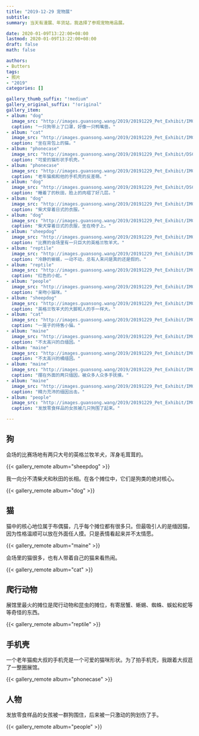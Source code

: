 ```yaml
---
title: "2019-12-29 宠物展"
subtitle:
summary: 当天有漫展、年货站，我选择了参观宠物用品展。

date: 2020-01-09T13:22:00+08:00
lastmod: 2020-01-09T13:22:00+08:00
draft: false
math: false

authors:
- Butters
tags:
- 照片
- "2019"
categories: []

gallery_thumb_suffix: "!medium"
gallery_original_suffix: "!original"
gallery_item:
- album: "dog"
  image_src: "http://images.guansong.wang/2019/20191229_Pet_Exhibit/IMG_20191229_112808.jpg"
  caption: "一只狗带上了口罩，好像一只鸭嘴兽。"
- album: "cat"
  image_src: "http://images.guansong.wang/2019/20191229_Pet_Exhibit/IMG_20191229_114447.jpg"
  caption: "坐在背包上的猫。"
- album: "phonecase"
  image_src: "http://images.guansong.wang/2019/20191229_Pet_Exhibit/DSC00753.JPG"
  caption: "可爱的猫形状手机壳。"
- album: "phonecase"
  image_src: "http://images.guansong.wang/2019/20191229_Pet_Exhibit/IMG_20191229_115836.jpg"
  caption: "老年猫痴和他的手机壳的反差萌。"
- album: "dog"
  image_src: "http://images.guansong.wang/2019/20191229_Pet_Exhibit/DSC00755.JPG"
  caption: "睡着了的秋田，脸上的肉褶了好几层。"
- album: "dog"
  image_src: "http://images.guansong.wang/2019/20191229_Pet_Exhibit/IMG_20191229_122622.jpg"
  caption: "柴犬穿着日式的衣服。"
- album: "dog"
  image_src: "http://images.guansong.wang/2019/20191229_Pet_Exhibit/IMG_20191229_122724.jpg"
  caption: "柴犬穿着日式的衣服，坐在椅子上。"
- album: "sheepdog"
  image_src: "http://images.guansong.wang/2019/20191229_Pet_Exhibit/IMG_20191229_123406.jpg"
  caption: "比赛的会场里有一只巨大的英格兰牧羊犬。"
- album: "reptile"
  image_src: "http://images.guansong.wang/2019/20191229_Pet_Exhibit/IMG_20191229_123845.jpg"
  caption: "冷静的蜥蜴，一动不动，总有人来问是真的还是假的。"
- album: "reptile"
  image_src: "http://images.guansong.wang/2019/20191229_Pet_Exhibit/IMG_20191229_124051.jpg"
  caption: "红色的小蛇。"
- album: "people"
  image_src: "http://images.guansong.wang/2019/20191229_Pet_Exhibit/IMG_20191229_125025.jpg"
  caption: "亲吻小猫咪。"
- album: "sheepdog"
  image_src: "http://images.guansong.wang/2019/20191229_Pet_Exhibit/IMG_20191229_125540.jpg"
  caption: "英格兰牧羊犬的大脚和人的手一样大。"
- album: "cat"
  image_src: "http://images.guansong.wang/2019/20191229_Pet_Exhibit/IMG_20191229_130629.jpg"
  caption: "一笼子的待售小猫。"
- album: "maine"
  image_src: "http://images.guansong.wang/2019/20191229_Pet_Exhibit/IMG_20191229_130718.jpg"
  caption: "不太高兴的白缅因。"
- album: "maine"
  image_src: "http://images.guansong.wang/2019/20191229_Pet_Exhibit/IMG_20191229_134519.jpg"
  caption: "不太高兴的橘缅因。"
- album: "maine"
  image_src: "http://images.guansong.wang/2019/20191229_Pet_Exhibit/IMG_20191229_134719.jpg"
  caption: "摆在外面的两只缅因，被众多人众多手抚摸。"
- album: "maine"
  image_src: "http://images.guansong.wang/2019/20191229_Pet_Exhibit/IMG_20191229_140834.jpg"
  caption: "精力充沛的缅因出击。"
- album: "people"
  image_src: "http://images.guansong.wang/2019/20191229_Pet_Exhibit/IMG_20191229_141411.jpg"
  caption: "发放零食样品的女孩被几只狗围了起来。"

---
```


## 狗

会场的比赛场地有两只大号的英格兰牧羊犬，浑身毛茸茸的。

{{< gallery_remote album="sheepdog" >}}

我一向分不清柴犬和秋田的长相。在各个摊位中，它们是狗类的绝对核心。

{{< gallery_remote album="dog" >}}

## 猫

猫中的核心地位属于布偶猫，几乎每个摊位都有很多只。但最吸引人的是缅因猫，因为性格温顺可以放在外面任人摸。只是表情看起来并不太情愿。

{{< gallery_remote album="maine" >}}

会场里的猫很多，也有人带着自己的猫来看热闹。

{{< gallery_remote album="cat" >}}

## 爬行动物

展馆里最火的摊位是爬行动物和昆虫的摊位，有寄居蟹、蜥蜴、蜘蛛、蜈蚣和蛇等等奇怪的东西。

{{< gallery_remote album="reptile" >}}

## 手机壳

一个老年猫痴大叔的手机壳是一个可爱的猫咪形状。为了拍手机壳，我跟着大叔逛了一整圈展馆。

{{< gallery_remote album="phonecase" >}}

## 人物

发放零食样品的女孩被一群狗围住，后来被一只激动的狗划伤了手。

{{< gallery_remote album="people" >}}